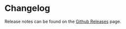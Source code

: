 # Changelog

Release notes can be found on the [Github Releases](https://github.com/houfio/dialoog/releases) page.
